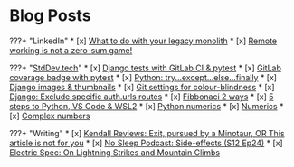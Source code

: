 # Blog Posts

???+ "LinkedIn" 
    * [x] [What to do with your legacy monolith](https://www.linkedin.com/pulse/what-do-your-legacy-monolith-michael-nicholson)
    * [x] [Remote working is not a zero-sum game!](https://www.linkedin.com/pulse/remote-working-zero-sum-game-michael-nicholson/)

???+ "[StdDev.tech](https://www.stddev.tech)"
    * [x] [Django tests with GitLab CI & pytest](https://www.stddev.tech/django-tests-with-gitlab-ci-postgres/)
    * [x] [GitLab coverage badge with pytest](https://www.stddev.tech/gitlab-coverage-badge-with-pytest/)
    * [x] [Python: try...except...else...finally](https://www.stddev.tech/try-except-else-finally/)
    * [x] [Django images & thumbnails](https://www.stddev.tech/django-images-thumbnails/)
    * [x] [Git settings for colour-blindness](https://www.stddev.tech/git-settings-for-colour-blindness/)
    * [x] [Django: Exclude specific auth.urls routes](https://www.stddev.tech/exclude-auth/)
    * [x] [Fibbonaci 2 ways](https://www.stddev.tech/fibonnaci-3-ways/)
    * [x] [5 steps to Python, VS Code & WSL2](https://www.stddev.tech/5-steps-to-python-vs-code-wsl2/)
    * [x] [Python numerics](https://www.stddev.tech/python-numerics/)
    * [x] [Numerics](https://www.stddev.tech/cs1-numerics/)
    * [x] [Complex numbers](https://www.stddev.tech/complex-numbers/)

???+ "Writing"
    * [x] [Kendall Reviews: Exit, pursued by a Minotaur, OR This article is not for you](http://kendallreviews.com/book-review-michael-j-nicholson-visits-ash-tree-lane-and-offers-a-fascinating-review-of-mark-z-danielewskis-house-of-leaves/)
    * [x] [No Sleep Podcast: Side-effects (S12 Ep24)](https://www.thenosleeppodcast.com/episodes/s12/12x24)
    * [x] [Electric Spec: On Lightning Strikes and Mountain Climbs](https://electricspec.blogspot.com/2018/08/from-author-nicholson.html)
